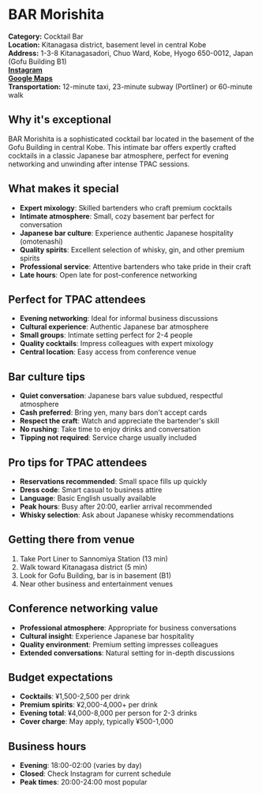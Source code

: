 # BAR Morishita

**Category:** Cocktail Bar  
**Location:** Kitanagasa district, basement level in central Kobe  
**Address:** 1-3-8 Kitanagasadori, Chuo Ward, Kobe, Hyogo 650-0012, Japan (Gofu Building B1)  
**[Instagram](https://www.instagram.com/bar.morishita/)**  
**[Google Maps](https://maps.app.goo.gl/A42S3pE9G3NrpckPA)**  
**Transportation:** 12-minute taxi, 23-minute subway (Portliner) or 60-minute walk 

## Why it's exceptional

BAR Morishita is a sophisticated cocktail bar located in the basement of the Gofu Building in central Kobe. This intimate bar offers expertly crafted cocktails in a classic Japanese bar atmosphere, perfect for evening networking and unwinding after intense TPAC sessions.

## What makes it special

- **Expert mixology**: Skilled bartenders who craft premium cocktails
- **Intimate atmosphere**: Small, cozy basement bar perfect for conversation
- **Japanese bar culture**: Experience authentic Japanese hospitality (omotenashi)
- **Quality spirits**: Excellent selection of whisky, gin, and other premium spirits
- **Professional service**: Attentive bartenders who take pride in their craft
- **Late hours**: Open late for post-conference networking

## Perfect for TPAC attendees

- **Evening networking**: Ideal for informal business discussions
- **Cultural experience**: Authentic Japanese bar atmosphere
- **Small groups**: Intimate setting perfect for 2-4 people
- **Quality cocktails**: Impress colleagues with expert mixology
- **Central location**: Easy access from conference venue

## Bar culture tips

- **Quiet conversation**: Japanese bars value subdued, respectful atmosphere
- **Cash preferred**: Bring yen, many bars don't accept cards
- **Respect the craft**: Watch and appreciate the bartender's skill
- **No rushing**: Take time to enjoy drinks and conversation
- **Tipping not required**: Service charge usually included

## Pro tips for TPAC attendees

- **Reservations recommended**: Small space fills up quickly
- **Dress code**: Smart casual to business attire
- **Language**: Basic English usually available
- **Peak hours**: Busy after 20:00, earlier arrival recommended
- **Whisky selection**: Ask about Japanese whisky recommendations

## Getting there from venue

1. Take Port Liner to Sannomiya Station (13 min)
2. Walk toward Kitanagasa district (5 min)
3. Look for Gofu Building, bar is in basement (B1)
4. Near other business and entertainment venues

## Conference networking value

- **Professional atmosphere**: Appropriate for business conversations
- **Cultural insight**: Experience Japanese bar hospitality
- **Quality environment**: Premium setting impresses colleagues
- **Extended conversations**: Natural setting for in-depth discussions

## Budget expectations

- **Cocktails**: ¥1,500-2,500 per drink
- **Premium spirits**: ¥2,000-4,000+ per drink
- **Evening total**: ¥4,000-8,000 per person for 2-3 drinks
- **Cover charge**: May apply, typically ¥500-1,000

## Business hours

- **Evening**: 18:00-02:00 (varies by day)
- **Closed**: Check Instagram for current schedule
- **Peak times**: 20:00-24:00 most popular
